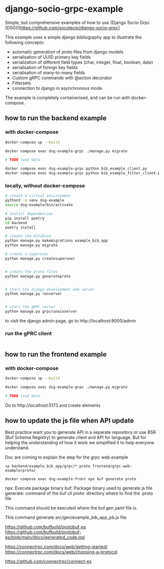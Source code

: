 # django-socio-grpc-example

Simple, but comprehensive examples of how to use (Django Socio Grpc (DSG))[https://github.com/socotecio/django-socio-grpc]

This example uses a simple django bibliography app to illustrate the following concepts:

* automatic generation of proto files from django models
* serialisation of UUID primary key fields
* serialization of different field types (char, integer, float, boolean, date)
* serialisation of foreign key fields
* serialisation of many-to-many fields
* Custom gRPC commands with @action decorator
* Filtersets
* connection to django in asynchronous mode


The example is completely containerised, and can be run with docker-compose.




## how to run the backend example

### with docker-compose

```bash
docker-compose up --build

docker compose exec dsg-example-grpc ./manage.py migrate

# TODO load data

docker compose exec dsg-example-grpc python bib_example_client.py
docker compose exec dsg-example-grpc python bib_example_filter_client.py

```

### locally, without docker-compose

```bash
# create a virtual environment
python3 -m venv dsg-example
source dsg-example/bin/activate

# install dependencies
pip install poetry
cd backend
poetry install

# create the database
python manage.py makemigrations example_bib_app
python manage.py migrate

# create a superuser
python manage.py createsuperuser


# create the proto files
python manage.py generateproto


# start the django development web server
python manage.py runserver


# start the gRPC server
python manage.py grpcrunaioserver
```

to visit the django admin page, go to http://localhost:8000/admin

### run the gPRC client

```bash

```



## how to run the frontend example

### with docker-compose

```bash
docker-compose up --build

docker compose exec dsg-example-grpc ./manage.py migrate

# TODO load data
```

Go to http://localhost:5173 and create elements



## how to update the js file when API update

Best practice want you to generate API in a separate repository or use BSR (Buf Schema Registry) to generate client and API for language. But for helping the understanding of how it work we simplified it to help everyone understand.

Doc are coming to explain the step for the grpc web example

```
cp backend/example_bib_app/grpc/*.proto frontend/grpc-web-example/proto/

docker compose exec dsg-example-front npx buf generate proto
```

npx: Execute package binary
buf: Package binary used to generate js file
generate: command of the buf cli
proto: directory where to find the .proto file

This command should be executed where the buf.gen.yaml file is.

This command generate src/gen/example_bib_app_pb.js file

https://github.com/bufbuild/protobuf-es
https://github.com/bufbuild/protobuf-es/blob/main/docs/generated_code.md

https://connectrpc.com/docs/web/getting-started/
https://connectrpc.com/docs/web/choosing-a-protocol

https://github.com/connectrpc/connect-es


